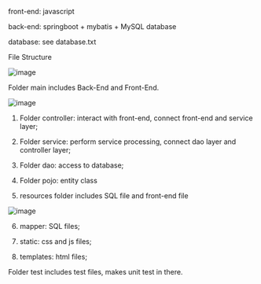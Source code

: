 front-end: javascript

back-end: springboot + mybatis + MySQL database

database: see database.txt

File Structure

![image](https://github.com/wenbo2978/webDevelopment/assets/161510538/3e54b5c8-e519-456f-8248-de436ab28450)

Folder main includes Back-End and Front-End.

![image](https://github.com/wenbo2978/webDevelopment/assets/161510538/904e5bd0-60de-4a41-9a3f-4ca1a449b0a6)

1. Folder controller: interact with front-end, connect front-end and service layer;

2. Folder service: perform service processing, connect dao layer and controller layer;

3. Folder dao: access to database;

4. Folder pojo: entity class

5. resources folder includes SQL file and front-end file

![image](https://github.com/wenbo2978/webDevelopment/assets/161510538/b30fb65a-859e-4276-9304-5e3c1d71afaa)

6. mapper: SQL files;

7. static: css and js files;

8. templates: html files;
   
Folder test includes test files, makes unit test in there.
